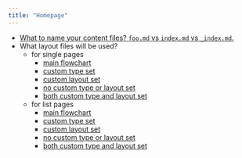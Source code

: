 ```yaml
---
title: "Homepage"
---
```


- [What to name your content files? `foo.md` vs `index.md` vs `_index.md`.](/single-vs-list/)
- What layout files will be used?
    - for single pages
        - [main flowchart](/square/)
        - [custom type set](/rectangle/)
        - [custom layout set](/rhombus/)
        - [no custom type or layout set](/square/)
        - [both custom type and layout set](/oval/)
    - for list pages
        - [main flowchart](/clouds/)
        - [custom type set](/fruit/)
        - [custom layout set](/metals/)
        - [no custom type or layout set](/clouds/)
        - [both custom type and layout set](/colors/)
